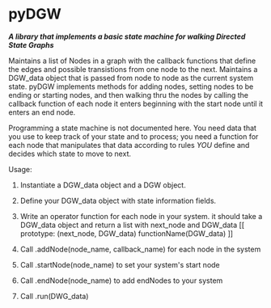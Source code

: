 # pyDGW
***A library that implements a basic state machine for walking Directed State Graphs***

Maintains a list of Nodes in a graph with the callback functions that define
the edges and possible transistions from one node to the next. Maintains a
DGW_data object that is passed from node to node as the current system state.
pyDGW implements methods for adding nodes, setting nodes to be ending or
starting nodes, and then walking thru the nodes by calling the callback
function of each node it enters beginning with the start node until it enters
an end node.

Programming a state machine is not documented here. You need data that you 
use to keep track of your state and to process; you need a function for each
node that manipulates that data according to rules _YOU_ define and decides 
which state to move to next.

Usage:

1. Instantiate a DGW_data object and a DGW object.

2. Define your DGW_data object with state information fields.

3. Write an operator function for each node in your system.
      it should take a DGW_data object and return a list with next_node and DGW_data
      [[ prototype: (next_node, DGW_data) functionName(DGW_data) ]]

4. Call .addNode(node_name, callback_name) for each node in the system

5. Call .startNode(node_name) to set your system's start node

6. Call .endNode(node_name) to add endNodes to your system

7. Call .run(DWG_data)
